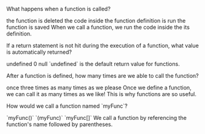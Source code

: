 <quiz>
  <question>
    <p>What happens when a function is called?</p>
    <answer>the function is deleted</answer>
    <answer correct>the code inside the function definition is run</answer>
    <answer>the function is saved</answer>
    <explanation>When we call a function, we run the code inside the its definition.</explanation>
  </question>
</quiz>

<quiz>
  <question>
    <p>If a return statement is not hit during the execution of a function, what value is automatically returned?</p>
    <answer correct>undefined</answer>
    <answer>0</answer>
    <answer>null</answer>
    <explanation>`undefined` is the default return value for functions.</explanation>
  </question>
</quiz>

<quiz>
  <question>
    <p>After a function is defined, how many times are we able to call the function?</p>
    <answer>once</answer>
    <answer>three times</answer>
    <answer correct>as many times as we please</answer>
    <explanation>Once we define a function, we can call it as many times as we like! This is why functions are so useful.</explanation>
  </question>
</quiz>

<quiz>
  <question>
    <p>How would we call a function named `myFunc`?</p>
    <answer correct>`myFunc()`</answer>
    <answer>`(myFunc)`</answer>
    <answer>`myFunc[]`</answer>
    <explanation>We call a function by referencing the function's name followed by parentheses.</explanation>
  </question>
</quiz>
